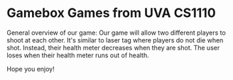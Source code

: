 # Gamebox Games from UVA CS1110

General overview of our game:
Our game will allow two different players to shoot at each other. It's similar to laser tag where players do not die
when shot. Instead, their health meter decreases when they are shot. The user loses when their health meter runs out
of health.

Hope you enjoy!